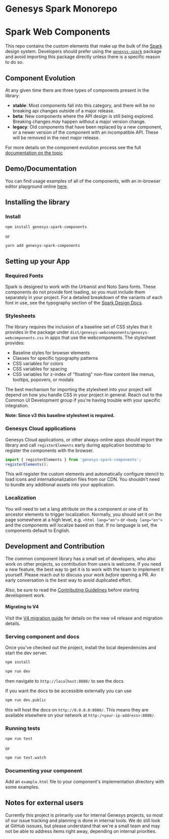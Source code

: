 # Genesys Spark Monorepo

# Spark Web Components

This repo contains the custom elements that make up the bulk of the
[Spark](https://spark.genesys.com) design system. Developers should prefer using
the [`genesys-spark`](../genesys-spark/README.md) package and avoid importing
this package directly unless there is a specific reason to do so.

## Component Evolution

At any given time there are three types of components present in the library:

- **stable**: Most components fall into this category, and there will be no breaking api changes outside of a major release.
- **beta**: New components where the API design is still being explored. Breaking changes _may_ happen without a major version change.
- **legacy**: Old components that have been replaced by a new component, or a newer version of the component with an incompatible API. These will be removed in the next major release.

For more details on the component evolution process see the full [documentation on the topic](../../packages/genesys-spark-components/documentation/COMPONENT_EVOLUTION.md)

## Demo/Documentation

You can find usage examples of all of the components, with an in-browser editor playground
online [here](https://apps.inindca.com/common-ui-docs/#/genesys-webcomponents/latest).

## Installing the library

### Install

`npm install genesys-spark-components`

or

`yarn add genesys-spark-components`

## Setting up your App

### Required Fonts

Spark is designed to work with the Urbanist and Noto Sans fonts. These components
do not provide font loading, so you must include them separately in your project.
For a detailed breakdown of the variants of each font in use, see the typography
section of the [Spark Design Docs](https://spark.genesys.com).

### Stylesheets

The library requires the inclusion of a baseline set of CSS styles that it provides in the package under `dist/genesys-webcomponents/genesys-webcomponents.css` in apps that use the webcomponents. The stylesheet provides:

- Baseline styles for browser elements
- Classes for specific typography patterns
- CSS variables for colors
- CSS variables for spacing
- CSS variables for z-index of "floating" non-flow content like menus, tooltips, popovers, or modals

The best mechanism for importing the stylesheet into your project will depend on how you handle CSS in your project in general. Reach out to the Common UI Development group if you're having trouble with your specific integration.

**Note: Since v3 this baseline stylesheet is required.**

### Genesys Cloud applications

Genesys Cloud applications, or other always-online apps should import the library and call
`registerElements` early during application bootstrap to register the components with the browser.

```javascript
import { registerElements } from 'genesys-spark-components';
registerElements();
```

This will register the custom elements and automatically configure stencil to load icons and
internationalization files from our CDN. You shouldn't need to bundle any additional assets
into your application.

### Localization

You will need to set a lang attribute on the a component or one of its ancestor elements to trigger localization.
Normally, you should set it on the page somewhere at a high level, e.g. `<html lang="en">` or `<body lang="en">`
and the components will localize based on that. If no language is set, the components default to English.

## Development and Contribution

The common component library has a small set of developers, who also work on other projects, so
contribution from users is welcome. If you need a new feature, the best way to get it is to work
with the team to implement it yourself. Please reach out to discuss your work _before_ opening a PR.
An early conversation is the best way to avoid duplicated effort.

Also, be sure to read the [Contributing Guidelines](../../docs/CONTRIBUTING.md) before starting development work.

#### Migrating to V4

Visit the [V4 migration guide](../../docs/migration-guides/v4/readme.md) for details on the new v4 release and migration details.

### Serving component and docs

Once you've checked out the project, install the local dependencies and start the dev server.

```sh
npm install
```

```sh
npm run dev
```

then navigate to `http://localhost:8080/` to see the docs

If you want the docs to be accessible externally you can use

```sh
npm run dev.public
```

this will host the docs on `http://0.0.0.0:8080/`.
This means they are available elsewhere on your network at `http:/<your-ip-address>:8080/`.

### Running tests

```sh
npm run test
```

or

```sh
npm run test.watch
```

### Documenting your component

Add an `example.html` file to your component's implementation directory with some examples.

## Notes for external users

Currently this project is primarily use for internal Genesys projects, so most of our issue tracking and planning
is done in internal tools. We do still look at GitHub isssues, but please understand that we're a small team and
may not be able to address items right away, depending on internal priorities.
